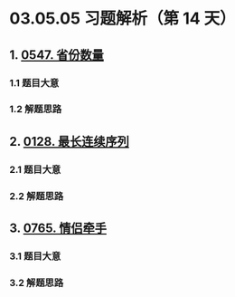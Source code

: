 # 03.05.05 习题解析（第 14 天）

## 1. [0547. 省份数量](https://leetcode.cn/problems/number-of-provinces/)

### 1.1 题目大意

### 1.2 解题思路

## 2. [0128. 最长连续序列](https://leetcode.cn/problems/longest-consecutive-sequence/)

### 2.1 题目大意

### 2.2 解题思路

## 3. [0765. 情侣牵手](https://leetcode.cn/problems/couples-holding-hands/)

### 3.1 题目大意

### 3.2 解题思路    
